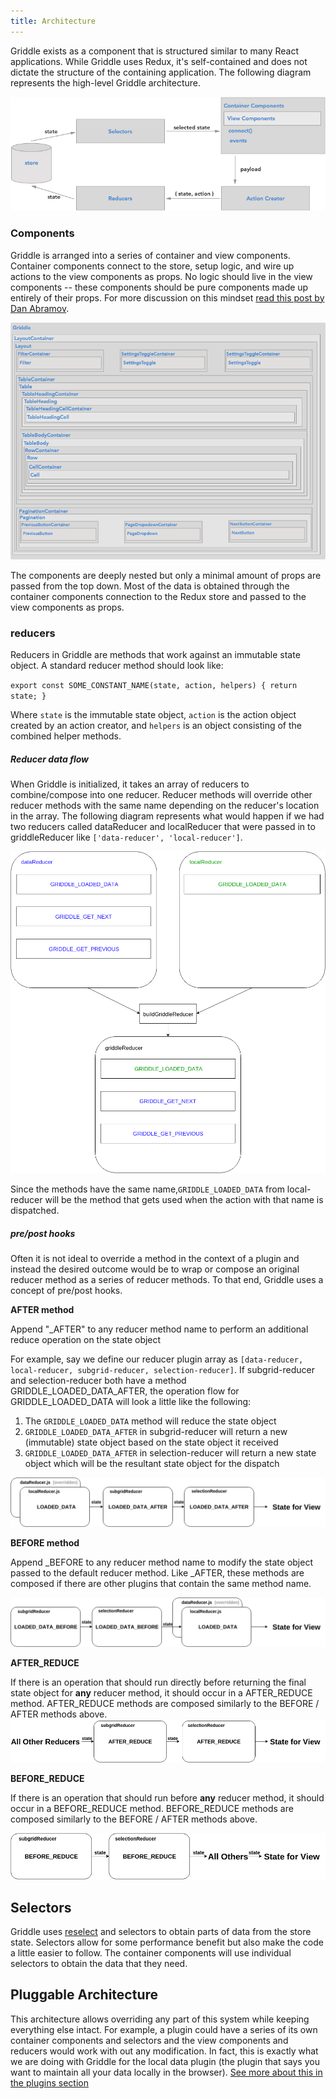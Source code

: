 ```yaml
---
title: Architecture
---
```


Griddle exists as a component that is structured similar to many React applications. While Griddle uses Redux, it's
self-contained and does not dictate the structure of the containing application. The following diagram represents the
high-level Griddle architecture.

![High-level architecture](high-level.png)

### Components ###

Griddle is arranged into a series of container and view components. Container components connect to the store, setup logic, and wire up actions to
the view components as props. No logic should live in the view components -- these components should be pure components made up
entirely of their props. For more discussion on this mindset [read this post by Dan Abramov](https://medium.com/@dan_abramov/smart-and-dumb-components-7ca2f9a7c7d0#.ebou9i9rf).

![Component Architecture](componentArchitecture.png)

The components are deeply nested but only a minimal amount of props are passed from the top down. Most of the data is obtained through
the container components connection to the Redux store and passed to the view components as props.

### reducers ###
Reducers in Griddle are methods that work against an immutable state object. A standard reducer method should look like:

``
export const SOME_CONSTANT_NAME(state, action, helpers) {
  return state;
}
``

Where `state` is the immutable state object, `action` is the action object created by an action creator, and `helpers` is an object consisting of the combined helper
methods.

##### Reducer data flow ####

When Griddle is initialized, it takes an array of reducers to combine/compose into one reducer. Reducer methods will
 override other reducer methods with the same name depending on the reducer's location in the array. The following diagram represents what would happen if
we had two reducers called dataReducer and localReducer that were passed in to griddleReducer like `['data-reducer', 'local-reducer']`.

![Reducer combining diagram](reducerCombining.png)

Since the methods have the same name,`GRIDDLE_LOADED_DATA` from local-reducer will be the method that gets used when the action with that name is dispatched.

##### pre/post hooks ####

Often it is not ideal to override a method in the context of a plugin and instead the desired outcome would be to wrap or compose an original reducer method as a
series of reducer methods. To that end, Griddle uses a concept of pre/post hooks.

**AFTER method**

Append "\_AFTER" to any reducer method name to perform an additional reduce operation on the state object

For example, say we define our reducer plugin array as
`[data-reducer, local-reducer, subgrid-reducer, selection-reducer]`. If subgrid-reducer and selection-reducer both have a method GRIDDLE_LOADED_DATA_AFTER,
the operation flow for GRIDDLE_LOADED_DATA will look a little like the following:

1. The `GRIDDLE_LOADED_DATA` method will reduce the state object
1. `GRIDDLE_LOADED_DATA_AFTER` in subgrid-reducer will return a new (immutable) state object based on the state object it received
1. `GRIDDLE_LOADED_DATA_AFTER` in selection-reducer will return a new state object which will be the resultant state object for the dispatch

![AFTER_REDUCER Diagram](afterReducer.png)

**BEFORE method**

Append \_BEFORE to any reducer method name to modify the state object passed to the default reducer method. Like \_AFTER, these methods are composed if there are
other plugins that contain the same method name.

![BEFORE_REDUCER Diagram](beforeReducer.png)

**AFTER_REDUCE**

If there is an operation that should run directly before returning the final state object for **any** reducer method, it should occur in a AFTER_REDUCE method.
AFTER_REDUCE methods are composed similarly to the BEFORE / AFTER methods above.
![AFTER_REDUCE Diagram](afterReduce.png)

**BEFORE_REDUCE**

If there is an operation that should run before **any** reducer method, it should occur in a BEFORE_REDUCE method.
BEFORE_REDUCE methods are composed similarly to the BEFORE / AFTER methods above.

![BEFORE_REDUCE Diagram](beforeReduce.png)

## Selectors ##

Griddle uses [reselect](https://github.com/reactjs/reselect) and selectors to obtain parts of data from the store state. Selectors
allow for some performance benefit but also make the code a little easier to follow. The container components will use
individual selectors to obtain the data that they need.

## Pluggable Architecture ##

This architecture allows overriding any part of this system while keeping everything else intact. For example, a plugin could
have a series of its own container components and selectors and the view components and reducers would work with out any modification.
In fact, this is exactly what we are doing with Griddle for the local data plugin (the plugin that says you want to maintain all your
data locally in the browser). [See more about this in the plugins section](/plugins)
